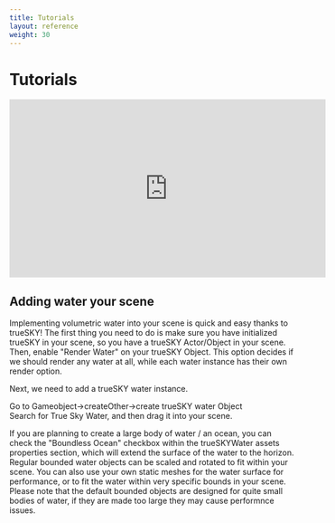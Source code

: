 ```yaml
---
title: Tutorials
layout: reference
weight: 30
---
```






Tutorials
============


<div class="video-wrapper">
<div class="video-container">
<iframe width="560" height="315" src="https://www.youtube.com/embed/uwZZTEqaUbo" frameborder="0" allow="accelerometer; autoplay; encrypted-media; gyroscope; picture-in-picture" allowfullscreen></iframe>
</div>
<!-- /video -->
</div>
<!-- /video-wrapper --> 


Adding water your scene
-----------------
Implementing volumetric water into your scene is quick and easy thanks to trueSKY! The first thing you need to do is make sure you have initialized trueSKY in your scene, so you have a trueSKY Actor/Object in your scene. Then, enable "Render Water" on your trueSKY Object. This option decides if we should render any water at all, while each water instance has their own render option.

Next, we need to add a trueSKY water instance. 

<div class="unity-specific">
Go to Gameobject->createOther->create trueSKY water Object
</div>

<div class="ue4-specific">
Search for True Sky Water, and then drag it into your scene.
</div>

If you are planning to create a large body of water / an ocean, you can check the "Boundless Ocean" checkbox within the trueSKYWater assets properties section, which will extend the surface of the water to the horizon.
Regular bounded water objects can be scaled and rotated to fit within your scene. You can also use your own static meshes for the water surface for performance, or to fit the water within very specific bounds in your scene.
Please note that the default bounded objects are designed for quite small bodies of water, if they are made too large they may cause performnce issues.
